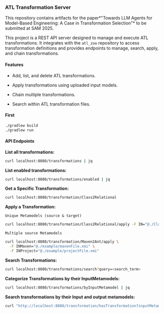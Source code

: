 ### ATL Transformation Server

This repository contains artifacts for the paper*"Towards LLM Agents for Model-Based Engineering:  A Case in Transformation Selection"* to be submitted at SAM 2025.

This project is a REST API server designed to manage and execute ATL transformations. It integrates with the `atl_zoo` repository to access transformation definitions and provides endpoints to manage, search, apply, and chain transformations. 



#### Features

- Add, list, and delete ATL transformations. 
- Apply transformations using uploaded input models. 

- Chain multiple transformations. 
- Search within ATL transformation files.



#### First

```bash
./gradlew build
./gradlew run
```

#### API Endpoints

**List all transformations:**

```bash
curl localhost:8080/transformations | jq
```

**List enabled transformations:**

```bash
curl localhost:8080/transformations/enabled | jq
```

**Get a Specific Transformation:**

```bash
curl localhost:8080/transformation/Class2Relational

```

**Apply a Transformation:**

`Unique Metamodels (source & target)`

```bash
curl localhost:8080/transformation/Class2Relational/apply -F IN="@./Class.xmi"        
```

`Multiple source Metamodels`

```bash
curl localhost:8080/transformation/Maven2Ant/apply \
  -F INMaven="@./example/mavenFile.xmi" \
  -F INProject="@./example/projectFile.xmi"

```

**Search Transformations:**

```bash
curl localhost:8080/transformations/search?query=<search_term>
```

**Categorize Transformations by their InputMetamodels:**

```bash
curl localhost:8080/transformations/byInputMetamodel | jq
```

**Search transformations by their Input and output metamodels:**

```bash
curl "http://localhost:8080/transformation/hasTransformation?inputMetamodel=Ant.ecore&outputMetamodel=Maven.ecore"
```
